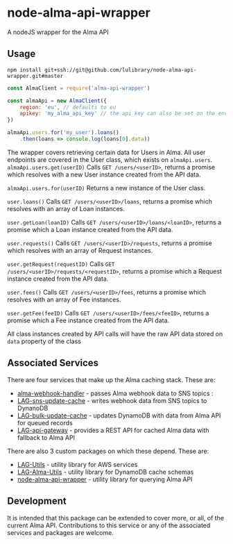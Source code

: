 # node-alma-api-wrapper
A nodeJS wrapper for the Alma API

## Usage
`npm install git+ssh://git@github.com/lulibrary/node-alma-api-wrapper.git#master`
```javascript
const AlmaClient = require('alma-api-wrapper')

const almaApi = new AlmaClient({
    region: 'eu', // defaults to eu
    apikey: 'my_alma_api_key' // the api key can also be set on the environment variable ALMA_KEY
})

almaApi.users.for('my_user').loans()
    .then(loans => console.log(loans[0].data))
```

The wrapper covers retrieving certain data for Users in Alma. All user endpoints are covered in the User class, which exists on `almaApi.users`. 
`almaApi.users.get(userID)`
Calls `GET /users/<userID>`, returns a promise which resolves with a new User instance created from the API data.

`almaApi.users.for(userID)`
Returns a new instance of the User class.

`user.loans()`
Calls `GET /users/<userID>/loans`, returns a promise which resolves with an array of Loan instances.

`user.getLoan(loanID)`
Calls `GET /users/<userID>/loans/<loanID>`, returns a promise which a Loan instance created from the API data.

`user.requests()`
Calls `GET /users/<userID>/requests`, returns a promise which resolves with an array of Request instances.

`user.getRequest(requestID)`
Calls `GET /users/<userID>/requests/<requestID>`, returns a promise which a Request instance created from the API data.

`user.fees()`
Calls `GET /users/<userID>/fees`, returns a promise which resolves with an array of Fee instances.

`user.getFee(feeID)`
Calls `GET /users/<userID>/fees/<feeID>`, returns a promise which a Fee instance created from the API data.

All class instances created by API calls will have the raw API data stored on `data` property of the class

## Associated Services

There are four services that make up the Alma caching stack. These are:

- [alma-webhook-handler](https://github.com/lulibrary/alma-webhook-handler)       -   passes Alma webhook data to SNS topics :
- [LAG-sns-update-cache](https://github.com/lulibrary/LAG-sns-update-cache)       -   writes webhook data from SNS topics to  DynanoDB
- [LAG-bulk-update-cache](https://github.com/lulibrary/LAG-bulk-update-cache)     -   updates DynamoDB with data from Alma API for queued records
- [LAG-api-gateway](https://github.com/lulibrary/LAG-api-gateway)                 -   provides a REST API for cached Alma data with fallback to Alma API

There are also 3 custom packages on which these depend. These are:
- [LAG-Utils](https://github.com/lulibrary/LAG-Utils)                             -   utility library for AWS services
- [LAG-Alma-Utils](https://github.com/lulibrary/LAG-Alma-Utils)                   -   utility library for DynamoDB cache schemas
- [node-alma-api-wrapper](https://github.com/lulibrary/node-alma-api-wrapper)     -   utility library for querying Alma API


## Development
It is intended that this package can be extended to cover more, or all, of the current Alma API.
Contributions to this service or any of the associated services and packages are welcome.
